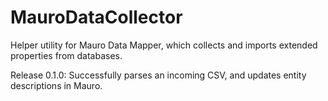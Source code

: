 # MauroDataCollector
Helper utility for Mauro Data Mapper, which collects and imports extended properties from databases.

Release 0.1.0:
  Successfully parses an incoming CSV, and updates entity descriptions in Mauro.